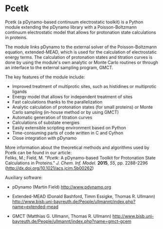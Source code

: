 # Pcetk
Pcetk (a pDynamo-based continuum electrostatic toolkit) is a Python module
extending the pDynamo library with a Poisson-Boltzmann continuum electrostatic
model that allows for protonation state calculations in proteins.

The module links pDynamo to the external solver of the Poisson-Boltzmann
equation, extended-MEAD, which is used for the calculation of electrostatic
energy terms. The calculation of protonation states and titration curves is
done by using the module's own analytic or Monte Carlo routines or through
an interface to the external sampling program, GMCT.

The key features of the module include:
  * Improved treatment of multiprotic sites, such as histidines or multiprotic 
        ligands
  * Energy model that allows for independent treatment of sites
  * Fast calculations thanks to the parallelization
  * Analytic calculation of protonation states (for small proteins) or Monte 
        Carlo sampling (in-house method or by using GMCT)
  * Automatic generation of titration curves
  * Calculations of substate energies
  * Easily extensible scripting environment based on Python
  * Time-consuming parts of code written in C and Cython
  * Close integration with pDynamo

More information about the theoretical methods and algorithms used by Pcetk can be found
in our article:<br />
Feliks, M.; Field, M. "*Pcetk*: A pDynamo-based Toolkit for Protonation State Calculations in Proteins."
*J. Chem. Inf. Model.* **2015**, *55*, pp. 2288-2296 (http://dx.doi.org/10.1021/acs.jcim.5b00262)


Auxiliary software:
 * pDynamo (Martin Field)
    http://www.pdynamo.org

 * Extended-MEAD (Donald Bashford, Timm Essigke, Thomas R. Ullmann)
    http://www.bisb.uni-bayreuth.de/People/ullmannt/index.php?name=extended-mead

 * GMCT (Matthias G. Ullmann, Thomas R. Ullmann)
    http://www.bisb.uni-bayreuth.de/People/ullmannt/index.php?name=gmct-gcem
